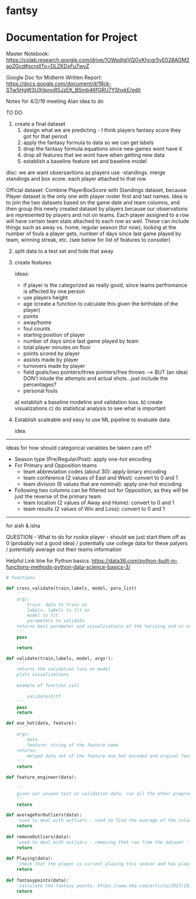 # fantsy

# Documentation for Project 

Master Notebook: <br>
https://colab.research.google.com/drive/1OWsdIgIVQGvKhcgr5yE028AOM2aoZGcd#scrollTo=DLZKDxFu7wyZ

Google Doc for Midterm Written Report: 
https://docs.google.com/document/d/1Rck-STw5HgW3UXitpnoR5JzEK_BSmb46fGRU7YShxkE/edit

Notes for 4/2/19 meeting
Alan idea to do 

TO DO 
1) create a final dataset
    1. design what we are predicting - I think players fantasy score they got for that period
    1. apply the fantasy formula to data so we can get labels
    1. drop the fantasy formula equations since new games wont have it 
    1. drop all features that we wont have when getting new data
    1. establish a baseline feature set and baseline model 
    
disc:
we are want obsersavtions as players 
use -standings. 
merge standings and box score. each player attached to that row

Official dataset: Combine PlayerBoxScore with Standings dataset, because Player dataset is the only one with player roster first and last names. Idea is to join the two datasets based on the game date and team columns, and then group this newly created dataset by players because our observations are represented by players and not on teams. Each player assigned to a row will have certain team stats attached to each row as well. These can include things such as away vs. home, regular season (for now), looking at the number of fouls a player gets, number of days since last game played by team, winning streak, etc. (see below for list of features to consider) 
    
2) split data to a test set and hide that away

3) create features
    
    ideas:
    - if player is the categorized as really good, since teams perfromance is affected by one person 
    - use players height
    - age (create a function to calculate this given the birthdate of the player)
    - points 
    - away/home 
    - foul counts 
    - starting position of player
    - number of days since last game played by team
    - total player minutes on floor 
    - points scored by player
    - assists made by player
    - turnovers made by player
    - field goals/two pointers/three pointers/free throws --> BUT (an idea) DON't inlude the attempts and actual shots...just include the percentages? 
    - personal fouls
   
    
    a) establish a baseline modeline and validation loss.
    b) create visualizations 
    c) do statistical analysis to see what is important
    
4) Establish scaleable and easy to use ML pipeline to evaluate data.

    idea. 
___________________________________________________________________

Ideas for how should categorical variables be taken care of?

- Season type (Pre/Regular/Post): apply one-hot encoding
- For Primary and Opposition teams
    - team abbreviation codes (about 30): apply binary encoding
    - team conference (2 values of East and West): convert to 0 and 1
    - team division (6 values that are nominal): apply one-hot encoding
- Following two columns can be filtered out for Opposition, as they will be just the reverse of the primary team
    - team location (2 values of Away and Home): convert to 0 and 1
    - team results (2 values of Win and Loss): convert to 0 and 1
 ___________________________________________________________________

for aish & isha 

QUESTION - What to do for rookie player - should we just start them off as 0 (probably not a good idea) / potentially use college data for these palyers / potentially average out their teams information 

Helpful Link btw for Python basics: https://data36.com/python-built-in-functions-methods-python-data-science-basics-3/

```python
# functions

def cross_validate(train,labels, model, para_list)
    '''
    args:
        train: data to train on
        labels: labels to fit on
        model to fit
        parameters to validate
    returns best parameter and visualziatoins of the tarining and cv validation loss 
    '''
    pass

    return 

def validate(train,labels, model, args*):
    '''
    returns the validation loss on model 
    plots visualizations
    
    example of function call
    
        validate(X)tf
    '''
    pass
    return 

def one_hot(data, feature):
    '''
    args:
        data
        feature: string of the feature name
    returns:
        merged data set of the feature one_hot encoded and orginal feature dropped
    '''
    return 

def feature_engineer(data):
    
    '''
    given our unseen test or validation data, run all the other preprocessing fucntions on the test data 
    '''
    return 

def averageForOutliers(data):
    'used to deal with outliers - used to find the average of the column'
    return 
    
def removeOutliers(data):
    'used to deal with outliers - removing that row from the dataset '
    return 
    
def Playing(data):
    'check that the player is current playing this season and has played at least one season before'
    return
    
def fantasypoints(data):
    'calculate the fantasy points- https://www.nba.com/article/2017/10/05/nba-unveils-new-official-fantasy-scoring'
    return 

```
